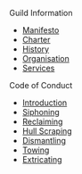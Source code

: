 <span class="sidebar-section-heading">Guild Information</span>

* [Manifesto](/manifesto)
* [Charter](/charter)
* [History](/history)
* [Organisation](/organisation)
* [Services](/services)

<span class="sidebar-section-heading">Code of Conduct</span>

* [Introduction](/conduct/introduction "Code of Conduct - Breakers Guild")
* [Siphoning](/conduct/siphoning)
* [Reclaiming](/conduct/reclaiming)
* [Hull Scraping](/conduct/scraping)
* [Dismantling](/conduct/dismantling)
* [Towing](/conduct/towing)
* [Extricating](/conduct/extricating)
